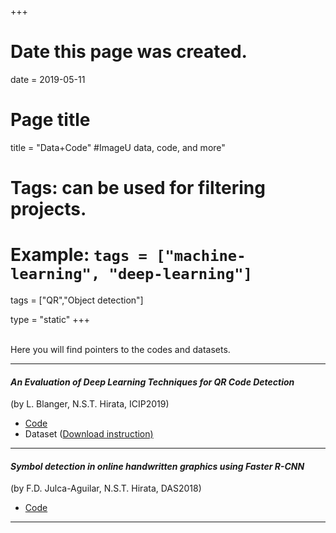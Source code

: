 +++
# Date this page was created.
date = 2019-05-11

# Page title
title = "Data+Code"  #ImageU data, code, and more"

# Tags: can be used for filtering projects.
# Example: `tags = ["machine-learning", "deep-learning"]`
tags = ["QR","Object detection"]

type = "static"
+++

<br/>
Here you will find pointers to the codes and datasets.

---

#### *An Evaluation of Deep Learning Techniques for QR Code Detection*
(by L. Blanger, N.S.T. Hirata, ICIP2019)

  * [Code][ICIP2019]
  * Dataset ([Download instruction)][QRdataset]

---

#### *Symbol detection in online handwritten graphics using Faster R-CNN*
(by F.D. Julca-Aguilar, N.S.T. Hirata, DAS2018)

  * [Code][DAS2018]

---

[QRdataset]: https://github.com/ImageU/QR_codes_dataset
[ICIP2019]: https://github.com/Leonardo-Blanger/subparts_ppn_keras
[DAS2018]: https://github.com/ImageU/faster-rcnn-graphics
